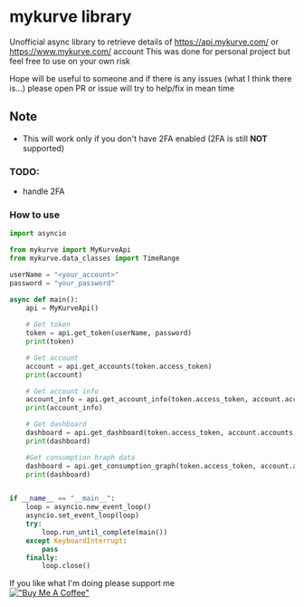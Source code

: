 # mykurve library

Unofficial async library to retrieve details of https://api.mykurve.com/ or https://www.mykurve.com/ account
This was done for personal project but feel free to use on your own risk 

Hope will be useful to someone and if there is any issues (what I think there is...) please open PR or issue will 
try to help/fix in mean time

## Note
- This will work only if you don't have 2FA enabled (2FA is still **NOT** supported)

### TODO:
- handle 2FA 

### How to use 

```python
import asyncio

from mykurve import MyKurveApi
from mykurve.data_classes import TimeRange

userName = "<your_account>"
password = "your_password"

async def main():
    api = MyKurveApi()
    
    # Get token
    token = api.get_token(userName, password)
    print(token)

    # Get account
    account = api.get_accounts(token.access_token)
    print(account)

    # Get account info
    account_info = api.get_account_info(token.access_token, account.accounts[0].accountNumber)
    print(account_info)

    # Get dashboard
    dashboard = api.get_dashboard(token.access_token, account.accounts[0].accountNumber)
    print(dashboard)

    #Get consumption hraph data
    dashboard = api.get_consumption_graph(token.access_token, account.accounts[0].accountNumber, TimeRange.DAY, 0)
    print(dashboard)


if __name__ == "__main__":
    loop = asyncio.new_event_loop()
    asyncio.set_event_loop(loop)
    try:
        loop.run_until_complete(main())
    except KeyboardInterrupt:
        pass
    finally:
        loop.close()
```

If you like what I'm doing please support me <br/>
[!["Buy Me A Coffee"](https://www.buymeacoffee.com/assets/img/custom_images/orange_img.png)](https://buymeacoffee.com/ddb0515)